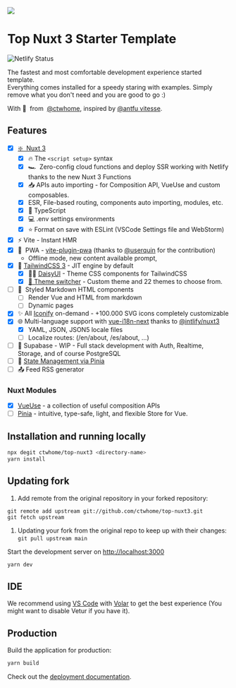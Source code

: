 ![](https://user-images.githubusercontent.com/4195550/147338199-cff47e80-f05c-4b3d-afe0-1c7b8aad08e4.png)

# Top Nuxt 3 Starter Template

![Netlify Status](https://api.netlify.com/api/v1/badges/76c6759d-35ef-4432-816a-a45faa514aa7/deploy-status)

The fastest and most comfortable development experience started template.  
Everything comes installed for a speedy staring with examples. Simply remove what you don't need and you are good to go :)

With 💚  from  [@ctwhome](https://github.com/ctwhome), inspired by [@antfu vitesse](https://github.com/antfu/vitesse). 

## Features

*   [x] [❇️  Nuxt 3](https://v3.nuxtjs.org)
    *   [x] 🔥 The `<script setup>` syntax
    *   [x] 🏎  Zero-config cloud functions and deploy SSR working with Netlify thanks to the new Nuxt 3 Functions
    *   [x] 📥 APIs auto importing - for Composition API, VueUse and custom composables.
    *   [x] ESR, File-based routing, components auto importing, modules, etc.
    *   [x] 🦾 TypeScript
    *   [x] 💻 .env settings environments
    *   [x] ⭐️ Format on save with ESLint (VSCode Settings file and WebStorm)
*   [x] ⚡️ Vite - Instant HMR
*   [x] 📴  PWA - [vite-plugin-pwa](https://github.com/antfu/vite-plugin-pwa) (thanks to [@userquin](https://github.com/userquin) for the contribution)
    *   Offline mode, new content available prompt,
*   [x] 🎨 [TailwindCSS 3](https://tailwindcss.com/) - JIT engine by default
    *   [x] 👩‍🎨 [DaisyUI](https://daisyui.com) - Theme CSS components for TailwindCSS
    *   [x] [🌈 Theme switcher](https://github.com/saadeghi/theme-change) - Custom theme and 22 themes to choose from.
*   [ ] 📄  Styled Markdown HTML components
    *   [ ] Render Vue and HTML from markdown
    *   [ ] Dynamic pages
*   [x] ✨ All [Iconify](https://iconify.design/) on-demand - +100.000 SVG icons completely customizable
*   [x] 🌐 Multi-language support with [vue-i18n-next](https://github.com/intlify/vue-i18n-next) thanks to [@intlify/nuxt3](https://github.com/intlify/nuxt3)
    *   [x] YAML, JSON, JSON5 locale files
    *   [ ] Localize routes: (/en/about, /es/about, ...)
*   [ ] 🐘 Supabase - WIP - Full stack development with Auth, Realtime, Storage, and of course PostgreSQL
*   [ ] 🍍 [State Management via Pinia](https://pinia.esm.dev/)
*   [ ] 📤 Feed RSS generator

### Nuxt Modules

*   [x] [VueUse](https://github.com/vueuse/vueuse) - a collection of useful composition APIs
*   [ ] [Pinia](https://pinia.esm.dev/) - intuitive, type-safe, light, and flexible Store for Vue.

## Installation and running locally

```bash
npx degit ctwhome/top-nuxt3 <directory-name>
yarn install
```

## Updating fork

1.  Add remote from the original repository in your forked repository:

```shell
git remote add upstream git://github.com/ctwhome/top-nuxt3.git
git fetch upstream
```

1.  Updating your fork from the original repo to keep up with their changes:  
    `git pull upstream main`

Start the development server on [http://localhost:3000](http://localhost:3000)

```bash
yarn dev
```

## IDE

We recommend using [VS Code](https://code.visualstudio.com/) with [Volar](https://github.com/johnsoncodehk/volar) to get the best experience (You might want to disable Vetur if you have it).

## Production

Build the application for production:

```bash
yarn build
```

Check out the [deployment documentation](https://v3.nuxtjs.org/docs/deployment).
